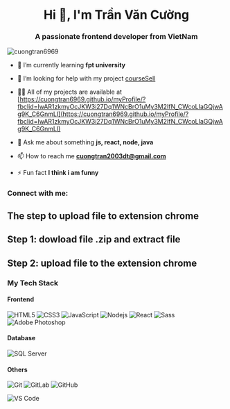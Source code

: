 <h1 align="center">Hi 👋, I'm Trần Văn Cường</h1>
<h3 align="center">A passionate frontend developer from VietNam</h3>

<p align="left"> <img src="https://komarev.com/ghpvc/?username=cuongtran6969&label=Profile%20views&color=0e75b6&style=flat" alt="cuongtran6969" /> </p>


- 🌱 I’m currently learning **fpt university**

- 🤝 I’m looking for help with my project [courseSell](https://cuongtran6969.github.io/TVCsellCourse/?fbclid=IwAR08jkfhcS7kn0EKWR1Y2KxQt_VxbpaxHNFEVdRRHk0L3dRB-PYMH4JIfrA)

- 👨‍💻 All of my projects are available at [https://cuongtran6969.github.io/myProfile/?fbclid=IwAR1zkmyOcJKW3i27Dq1WNcBrO1uMy3M2IfN_CWcoLIaGQjwAg9K_C6GnmLI](https://cuongtran6969.github.io/myProfile/?fbclid=IwAR1zkmyOcJKW3i27Dq1WNcBrO1uMy3M2IfN_CWcoLIaGQjwAg9K_C6GnmLI)

- 💬 Ask me about something **js, react, node, java**

- 📫 How to reach me **cuongtran2003dt@gmail.com**

- ⚡ Fun fact **I think i am funny**

<h3 align="left">Connect with me:</h3>
<h2>The step to upload file to extension chrome</h2>
<h2>Step 1: dowload file .zip and extract file</h2>
<h2>Step 2: upload file to the extension chrome</h2>

### My Tech Stack

#### Frontend
![HTML5](https://img.shields.io/badge/-HTML5-%23E44D27?style=flat-square&logo=html5&logoColor=ffffff)
![CSS3](https://img.shields.io/badge/-CSS3-%231572B6?style=flat-square&logo=css3)
![JavaScript](https://img.shields.io/badge/-JavaScript-%23F7DF1C?style=flat-square&logo=javascript&logoColor=000000&labelColor=%23F7DF1C&color=%23FFCE5A)
![Nodejs](https://img.shields.io/badge/-Nodejs-black?style=flat-square&logo=Node.js)
![React](https://img.shields.io/badge/-React-%23282C34?style=flat-square&logo=react)
![Sass](https://img.shields.io/badge/-Sass-%23CC6699?style=flat-square&logo=sass&logoColor=ffffff)
![Adobe Photoshop](http://img.shields.io/badge/-Abode%20Photoshop-26C9FF?style=flat-square&logo=adobe-photoshop&logoColor=ffffff)

#### Database
![SQL Server](http://img.shields.io/badge/-MS%20SQL%20Server-CC2927?style=flat-square&logo=microsoft-sql-server&logoColor=ffffff)

#### Others
![Git](https://img.shields.io/badge/-Git-%23F05032?style=flat-square&logo=git&logoColor=%23ffffff)
![GitLab](https://img.shields.io/badge/-GitLab-FCA121?style=flat-square&logo=gitlab)
![GitHub](https://img.shields.io/badge/-GitHub-181717?style=flat-square&logo=github)

![VS Code](http://img.shields.io/badge/-VS%20Code-007ACC?style=flat-square&logo=visual-studio-code&logoColor=ffffff)
